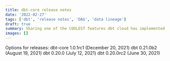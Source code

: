 ```yaml
---
title: dbt-core release notes
date: '2022-02-27'
tags: ['dbt', 'release notes', 'DAG', 'data lineage']
draft: true
summary: Sharing one of the COOLEST features dbt cloud has implemented within the IDE.
images: []
---
```


Options for releases:
dbt-core 1.0.1rc1 (December 20, 2021)
dbt 0.21.0b2 (August 19, 2021)
dbt 0.20.0 (July 12, 2021)
dbt 0.20.0rc2 (June 30, 2021)

